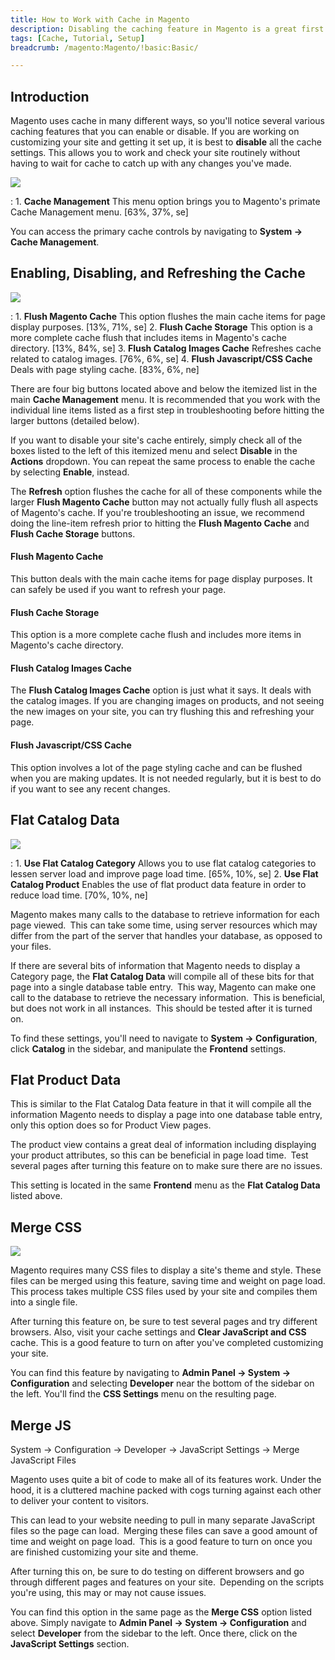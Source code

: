 ```yaml
---
title: How to Work with Cache in Magento
description: Disabling the caching feature in Magento is a great first step during initial setup.
tags: [Cache, Tutorial, Setup]
breadcrumb: /magento:Magento/!basic:Basic/

---
```


Introduction
-----

Magento uses cache in many different ways, so you'll notice several various caching features that you can enable or disable. If you are working on customizing your site and getting it set up, it is best to **disable** all the cache settings. This allows you to work and check your site routinely without having to wait for cache to catch up with any changes you've made.

![][cache]

:	1. **Cache Management** This menu option brings you to Magento's primate Cache Management menu. [63%, 37%, se]

You can access the primary cache controls by navigating to **System -> Cache Management**. 

Enabling, Disabling, and Refreshing the Cache
-----

![][cache2]

:	1. **Flush Magento Cache** This option flushes the main cache items for page display purposes. [13%, 71%, se]
	2. **Flush Cache Storage** This option is a more complete cache flush that includes items in Magento's cache directory. [13%, 84%, se]
	3. **Flush Catalog Images Cache** Refreshes cache related to catalog images. [76%, 6%, se]
	4. **Flush Javascript/CSS Cache** Deals with page styling cache. [83%, 6%, ne]

There are four big buttons located above and below the itemized list in the main **Cache Management** menu. It is recommended that you work with the individual line items listed as a first step in troubleshooting before hitting the larger buttons (detailed below).

If you want to disable your site's cache entirely, simply check all of the boxes listed to the left of this itemized menu and select **Disable** in the **Actions** dropdown. You can repeat the same process to enable the cache by selecting **Enable**, instead.

The **Refresh** option flushes the cache for all of these components while the larger **Flush Magento Cache** button may not actually fully flush all aspects of Magento's cache. If you're troubleshooting an issue, we recommend doing the line-item refresh prior to hitting the **Flush Magento Cache** and **Flush Cache Storage** buttons.

#### Flush Magento Cache

This button deals with the main cache items for page display purposes. It can safely be used if you want to refresh your page. 

#### Flush Cache Storage

This option is a more complete cache flush and includes more items in Magento's cache directory.

#### Flush Catalog Images Cache

The **Flush Catalog Images Cache** option is just what it says. It deals with the catalog images. If you are changing images on products, and not seeing the new images on your site, you can try flushing this and refreshing your page.

#### Flush Javascript/CSS Cache

This option involves a lot of the page styling cache and can be flushed when you are making updates. It is not needed regularly, but it is best to do if you want to see any recent changes.

Flat Catalog Data
-----

![][cache3]

:	1. **Use Flat Catalog Category** Allows you to use flat catalog categories to lessen server load and improve page load time. [65%, 10%, se]
	2. **Use Flat Catalog Product** Enables the use of flat product data feature in order to reduce load time. [70%, 10%, ne]

Magento makes many calls to the database to retrieve information for each page viewed. This can take some time, using server resources which may differ from the part of the server that handles your database, as opposed to your files. 

If there are several bits of information that Magento needs to display a Category page, the **Flat Catalog Data** will compile all of these bits for that page into a single database table entry. This way, Magento can make one call to the database to retrieve the necessary information. This is beneficial, but does not work in all instances. This should be tested after it is turned on.

To find these settings, you'll need to navigate to **System -> Configuration**, click **Catalog** in the sidebar, and manipulate the **Frontend** settings.

Flat Product Data
-----

This is similar to the Flat Catalog Data feature in that it will compile all the information Magento needs to display a page into one database table entry, only this option does so for Product View pages.

The product view contains a great deal of information including displaying your product attributes, so this can be beneficial in page load time. Test several pages after turning this feature on to make sure there are no issues.

This setting is located in the same **Frontend** menu as the **Flat Catalog Data** listed above.

Merge CSS
-----

![][cache4]

Magento requires many CSS files to display a site's theme and style. These files can be merged using this feature, saving time and weight on page load. This process takes multiple CSS files used by your site and compiles them into a single file. 

After turning this feature on, be sure to test several pages and try different browsers. Also, visit your cache settings and **Clear JavaScript and CSS** cache. This is a good feature to turn on after you've completed customizing your site.

You can find this feature by navigating to **Admin Panel -> System -> Configuration** and selecting **Developer** near the bottom of the sidebar on the left. You'll find the **CSS Settings** menu on the resulting page.

Merge JS
-----

System -> Configuration -> Developer -> JavaScript Settings -> Merge JavaScript Files

Magento uses quite a bit of code to make all of its features work. Under the hood, it is a cluttered machine packed with cogs turning against each other to deliver your content to visitors. 

This can lead to your website needing to pull in many separate JavaScript files so the page can load. Merging these files can save a good amount of time and weight on page load. This is a good feature to turn on once you are finished customizing your site and theme.

After turning this on, be sure to do testing on different browsers and go through different pages and features on your site. Depending on the scripts you're using, this may or may not cause issues.

You can find this option in the same page as the **Merge CSS** option listed above. Simply navigate to **Admin Panel -> System -> Configuration** and select **Developer** from the sidebar to the left. Once there, click on the **JavaScript Settings** section.

[cache]: assets/cache_1.jpeg
[cache2]: assets/cache_2.jpeg
[cache3]: assets/cache_3.jpeg
[cache4]: assets/cache_4.jpeg